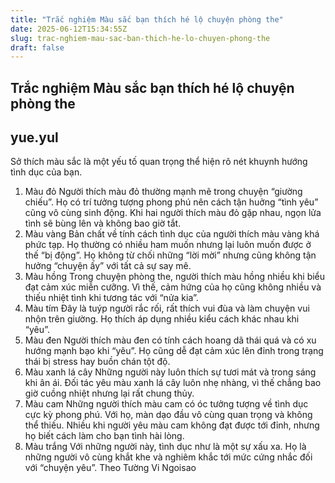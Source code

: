 ```yaml
---
title: "Trắc nghiệm Màu sắc bạn thích hé lộ chuyện phòng the"
date: 2025-06-12T15:34:55Z
slug: trac-nghiem-mau-sac-ban-thich-he-lo-chuyen-phong-the
draft: false
---
```


## Trắc nghiệm Màu sắc bạn thích hé lộ chuyện phòng the

## yue.yul

Sở thích màu sắc là một yếu tố quan trọng thể hiện rõ nét khuynh hướng tình dục của bạn.
 
1. Màu đỏ
Người thích màu đỏ thường mạnh mẽ trong chuyện “giường chiếu”. Họ có trí tưởng tượng phong phú nên cách tận huởng “tình yêu” cũng vô cùng sinh động. Khi hai người thích màu đỏ gặp nhau, ngọn lửa tình sẽ bùng lên và không bao giờ tắt.
2. Màu vàng
Bản chất về tính cách tình dục của người thích màu vàng khá phức tạp. Họ thường có nhiều ham muốn nhưng lại luôn muốn được ở thế “bị động”. Họ không từ chối những “lời mời” nhưng cũng không tận hưởng “chuyện ấy” với tất cả sự say mê.
3. Màu hồng
Trong chuyện phòng the, người thích màu hồng nhiều khi biểu đạt cảm xúc miễn cưỡng. Vì thế, cảm hứng của họ cũng không nhiều và thiếu nhiệt tình khi tương tác với “nửa kia”.
4. Màu tím
Đây là tuýp người rắc rối, rất thích vui đùa và làm chuyện vui nhộn trên giường. Họ thích áp dụng nhiều kiểu cách khác nhau khi “yêu”.
5. Màu đen
Người thích màu đen có tính cách hoang dã thái quá và có xu hướng mạnh bạo khi “yêu”. Họ cũng dễ đạt cảm xúc lên đỉnh trong trạng thái bị stress hay buồn chán tột độ.
6. Màu xanh lá cây
Những người này luôn thích sự tươi mát và trong sáng khi ân ái. Đối tác yêu màu xanh lá cây luôn nhẹ nhàng, vì thế chẳng bao giờ cuồng nhiệt nhưng lại rất chung thủy.
7. Màu cam
Những người thích màu cam có óc tưởng tượng về tình dục cực kỳ phong phú. Với họ, màn dạo đầu vô cùng quan trọng và không thể thiếu. Nhiều khi người yêu màu cam không đạt được tới đỉnh, nhưng họ biết cách làm cho bạn tình hài lòng.
8. Màu trắng
Với những người này, tình dục như là một sự xấu xa. Họ là những người vô cùng khắt khe và nghiêm khắc tới mức cứng nhắc đối với “chuyện yêu”.
Theo Tường Vi
Ngoisao